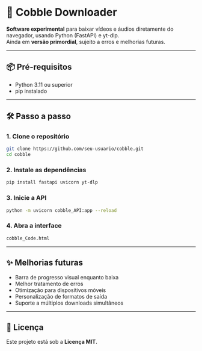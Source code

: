 # 🚀 Cobble Downloader

**Software experimental** para baixar vídeos e áudios diretamente do navegador, usando Python (FastAPI) e yt-dlp.  
Ainda em **versão primordial**, sujeito a erros e melhorias futuras.

---

## 📦 Pré-requisitos

- Python 3.11 ou superior  
- pip instalado  

---

## 🛠️ Passo a passo

### 1. Clone o repositório

```bash
git clone https://github.com/seu-usuario/cobble.git
cd cobble
```

### 2. Instale as dependências

```bash
pip install fastapi uvicorn yt-dlp
```

### 3. Inicie a API

```bash
python -m uvicorn cobble_API:app --reload
```

### 4. Abra a interface

```bash
cobble_Code.html
```

---

## ✨ Melhorias futuras

- Barra de progresso visual enquanto baixa  
- Melhor tratamento de erros  
- Otimização para dispositivos móveis  
- Personalização de formatos de saída  
- Suporte a múltiplos downloads simultâneos  

---

## 📄 Licença

Este projeto está sob a **Licença MIT**.
